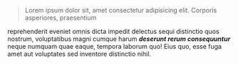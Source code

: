 > Lorem ipsum dolor sit, amet consectetur adipisicing elit. Corporis asperiores, praesentium 

reprehenderit eveniet omnis dicta impedit delectus sequi distinctio quos nostrum, voluptatibus magni cumque harum ***deserunt rerum consequuntur*** neque numquam quae eaque, tempora laborum quo! Eius quo, esse fuga amet aut voluptates sed inventore distinctio nihil. 
